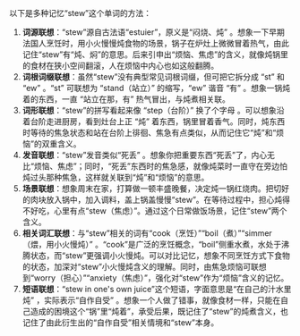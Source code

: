 以下是多种记忆“stew”这个单词的方法：
1. **词源联想**：“stew”源自古法语“estuier”，原义是“闷烧、炖” 。想象一下早期法国人烹饪时，用小火慢慢炖食物的场景，锅子在炉灶上微微冒着热气，由此记住“stew”有“炖、焖”的意思。后来引申出“烦恼、焦虑”的含义，就像炖锅里的食材在狭小空间翻滚，人在烦恼中内心也如这般翻腾。
2. **词根词缀联想**：虽然“stew”没有典型常见词根词缀，但可把它拆分成 “st” 和 “ew” 。“st” 可联想为 “stand（站立）” 的缩写，“ew” 谐音 “有” 。想象一锅炖着的东西，一直 “站立在那，有” 热气冒出，与炖煮相关联。
3. **词形联想**：“stew”的拼写看起来像 “step（台阶）” 换了个字母 。可以想象沿着台阶走进厨房，看到灶台上正 “炖” 着东西，锅里冒着香气。同时，炖东西时等待的焦急状态和站在台阶上徘徊、焦急有点类似，从而记住它“炖”和“烦恼”的双重含义。
4. **发音联想**：“stew”发音类似“死丢” 。想象你把重要东西“死丢”了，内心无比“烦恼、焦虑”；同时，“死丢”东西时的焦急感，就像炖菜时一直守在旁边怕炖过头那种焦急，这样就关联到“炖”和“烦恼”的意思。
5. **场景联想**：想象周末在家，打算做一顿丰盛晚餐，决定炖一锅红烧肉。把切好的肉块放入锅中，加入调料，盖上锅盖慢慢“stew”。在等待过程中，担心炖得不好吃，心里有点“stew（焦虑）”。通过这个日常做饭场景，记住“stew”两个含义。
6. **相关词汇联想**：与“stew”相关的词有“cook（烹饪）”“boil（煮）”“simmer（煨，用小火慢炖）” 。“cook”是广泛的烹饪概念，“boil”侧重水煮，水处于沸腾状态，而“stew”更强调小火慢炖。可以对比记忆，想象不同烹饪方式下食物的状态，加深对“stew”小火慢炖含义的理解。同时，由焦急烦恼可联想到“worry（担心）”“anxiety（焦虑）”，强化对“stew”作为“烦恼”含义的记忆。
7. **短语联想**：“stew in one's own juice”这个短语，字面意思是“在自己的汁水里炖” ，实际表示“自作自受” 。想象一个人做了错事，就像食材一样，只能在自己造成的困境这个“锅”里“炖着”，承受后果，既记住了“stew”的炖煮含义，也记住了由此衍生出的“自作自受”相关情境和“stew”本身。 